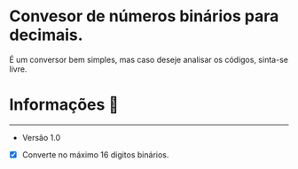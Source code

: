 # Convesor de números binários para decimais.
 É um conversor bem simples, mas caso deseje analisar os códigos, sinta-se livre.
 
 # Informações 🖖
***
- Versão 1.0
- [x] Converte no máximo 16 digitos binários.

